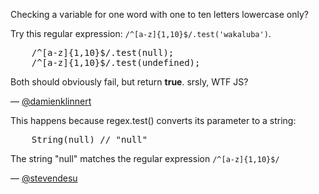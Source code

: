 Checking a variable for one word with one to ten letters lowercase only?

Try this regular expression: `/^[a-z]{1,10}$/.test('wakaluba')`.

<pre lang="javascript">
    /^[a-z]{1,10}$/.test(null);
    /^[a-z]{1,10}$/.test(undefined);
</pre>

Both should obviously fail, but return **true**. srsly, WTF JS?

— [@damienklinnert][1]

This happens because regex.test() converts its parameter to a string:

<pre lang="javascript">
    String(null) // "null"
</pre>

The string "null" matches the regular expression `/^[a-z]{1,10}$/`

— [@stevendesu][2]

[1]:https://twitter.com/damienklinnert
[2]:https://github.com/stevendesu
